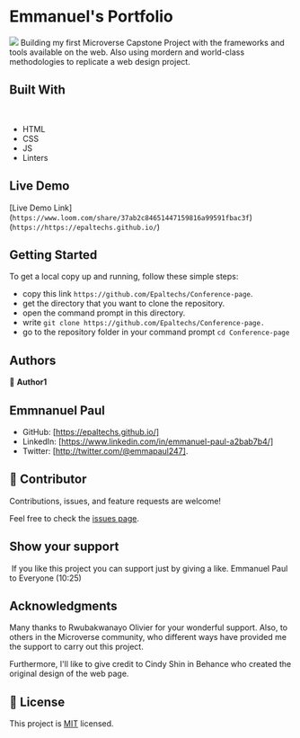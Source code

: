 # Emmanuel's Portfolio
![](https://img.shields.io/badge/Microverse-blueviolet)
​
Building my first Microverse Capstone Project with the frameworks and tools available on the web. Also using mordern and world-class methodologies to replicate a web design project.

## Built With
​
- HTML 
- CSS
- JS
- Linters


## Live Demo

[Live Demo Link]
(`https://www.loom.com/share/37ab2c84651447159816a99591fbac3f`)
(`https://https://epaltechs.github.io/`)
​
## Getting Started
To get a local copy up and running, follow these simple steps:

- copy this link `https://github.com/Epaltechs/Conference-page`.
- get the directory that you want to clone the repository.
- open the command prompt in this directory.
- write `git clone https://github.com/Epaltechs/Conference-page.`
- go to the repository folder in your command prompt `cd Conference-page`


## Authors
👤 **Author1**
## Emmnanuel Paul
- GitHub: [https://epaltechs.github.io/]
- LinkedIn: [https://www.linkedin.com/in/emmanuel-paul-a2bab7b4/]
- Twitter: [http://twitter.com/@emmapaul247].
​
## 🤝 Contributor


Contributions, issues, and feature requests are welcome!

Feel free to check the [issues page](https://github.com/Epaltechs/Conference-page/issues).

## Show your support
​
If you like this project you can support just by giving a like.
Emmanuel Paul to Everyone (10:25)

## Acknowledgments
Many thanks to Rwubakwanayo Olivier for your wonderful support. Also, to others in the Microverse community, who different ways have provided me the support to carry out this project.

Furthermore, I'll like to give credit to Cindy Shin in Behance who created the original design of the web page.
## 📝 License

This project is [MIT](./MIT.md) licensed.
#
